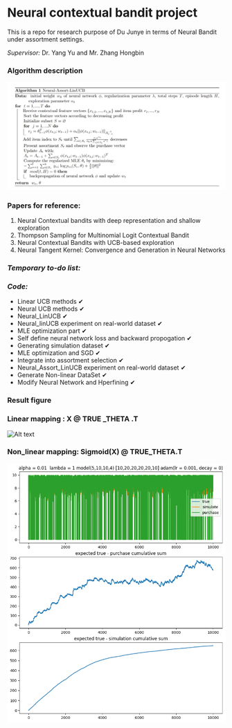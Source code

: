 # Neural contextual bandit project  
This is a repo for research purpose of Du Junye in terms of Neural Bandit under assortment settings.  
  
*Supervisor:* Dr. Yang Yu and Mr. Zhang Hongbin

### Algorithm description
![Alt text](readme_fig/3fig.png)
### Papers for reference:
1. Neural Contextual bandits with deep representation and shallow exploration
2. Thompson Sampling for Multinomial Logit Contextual Bandit
3. Neural Contextual Bandits with UCB-based exploration 
4. Neural Tangent Kernel: Convergence and Generation in Neural Networks


### *Temporary to-do list:*   
### *Code:*   
- Linear UCB methods     &#10004;
-  Neural UCB methods   &#10004;
-  Neural_LinUCB   &#10004;
-  Neural_linUCB experiment on real-world dataset  &#10004;
-  MLE optimization part   &#10004;
-  Self define neural network loss and backward propogation &#10004;
-  Generating simulation dataset    &#10004;
-  MLE optimization and SGD  &#10004;
-  Integrate into assortment selection  &#10004;
-  Neural_Assort_LinUCB experiment on real-world dataset  &#10004;
-  Generate Non-linear DataSet &#10004;
-  Modify Neural Network and Hperfining &#10004;


### Result figure
### Linear mapping : X @ TRUE _THETA .T 
![Alt text](readme_fig/linear_output_1000.png)

### Non_linear mapping: Sigmoid(X) @ TRUE_THETA.T
![Alt text](readme_fig/nonlinear_output_10000.png)